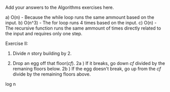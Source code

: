 Add your answers to the Algorithms exercises here.

a) O(n) - Because the while loop runs the same ammount based on the input.
b) O(n^3) - The for loop runs 4 times based on the input.
c) O(n) - The recursive function runs the same ammount of times directly related to the input and requires only one step.

Exercise II:

1. Divide _n_ story building by 2. 

2. Drop an egg off that floor(_cf_). 
  2a ) If it breaks, go down _cf_ divided by the remaning floors below.
  2b ) If the egg doesn't break, go up from the _cf_ divide by the remaining floors above.

log n
